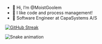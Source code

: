 - 👋 Hi, I’m @MoistGoolem
- 👀 I like code and process management!
- 🌱 Software Engineer at CapaSystems A/S

[![GitHub Streak](https://streak-stats.demolab.com/?user=MoistGoolem&theme=sunset-gradient	)](https://git.io/streak-stats)

![Snake animation](https://github.com/thepiyushmalhotra/MoistGoolem/blob/output/github-contribution-grid-snake.svg)

